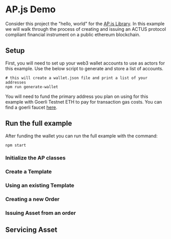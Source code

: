 # AP.js Demo

Consider this project the "hello, world" for the [AP.js Library](https://github.com/atpar/ap-monorepo/tree/master/packages/ap.js). In this example we will walk through the process of creating and issuing an ACTUS protocol compliant financial instrument on a public ethereum blockchain.

## Setup

First, you will need to set up your web3 wallet accounts to use as actors for this example. Use the below script to generate and store a list of accounts.

    # this will create a wallet.json file and print a list of your addresses
    npm run generate-wallet

You will need to fund the primary address you plan on using for this example with Goerli Testnet ETH to pay for transaction gas costs. You can find a goerli faucet [here](https://goerli-faucet.slock.it/).


## Run the full example

After funding the wallet you can run the full example with the command:

    npm start


### Initialize the AP classes

### Create a Template

### Using an existing Template

### Creating a new Order

### Issuing Asset from an order

## Servicing Asset